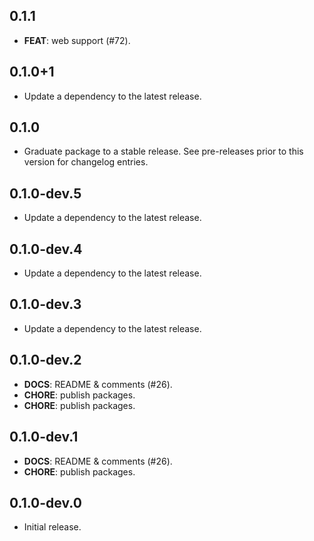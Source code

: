 ## 0.1.1

 - **FEAT**: web support (#72).

## 0.1.0+1

 - Update a dependency to the latest release.

## 0.1.0

 - Graduate package to a stable release. See pre-releases prior to this version for changelog entries.

## 0.1.0-dev.5

 - Update a dependency to the latest release.

## 0.1.0-dev.4

 - Update a dependency to the latest release.

## 0.1.0-dev.3

 - Update a dependency to the latest release.

## 0.1.0-dev.2

 - **DOCS**: README & comments (#26).
 - **CHORE**: publish packages.
 - **CHORE**: publish packages.

## 0.1.0-dev.1

 - **DOCS**: README & comments (#26).
 - **CHORE**: publish packages.

## 0.1.0-dev.0

- Initial release.

